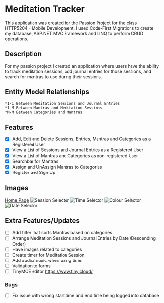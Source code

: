 # Meditation Tracker
This application was created for the Passion Project for the class HTTP5204 - Mobile Development. 
I used Code-First Migrations to create my database, ASP.NET MVC Framework and LINQ to perform 
CRUD operations.

## Description
For my passion project I created an application where users have the ability to track meditation sessions, 
add journal entries for those sessions, and search for mantras to use during their sessions.

## Entity Model Relationships
	*1-1 Between Meditation Sessions and Journal Entries
	*1-M Between Mantras and Meditation Sessions
	*M-M Between Categories and Mantras

## Features
- [X] Add, Edit and Delete Sessions, Entries, Mantras and Categories as a Registered User
- [X] View a List of Sessions and Journal Entries as a Registered User
- [X] View a List of Mantras and Categories as non-registered User
- [X] Searchbar for Mantras
- [X] Assign and UnAssign Mantras to Categories
- [X] Register and Sign Up

## Images
[Home Page](/MeditationApplication/Content/image/home.jpg)
![Session Selector](/MeditationApplication/Content/image/session_selector.jpg)
![Time Selector](/MeditationApplication/Content/image/time_selector.jpg)
![Colour Selector](/MeditationApplication/Content/image/colour_selector.jpg)
![Date Selector](/MeditationApplication/Content/image/date_selector.jpg)

## Extra Features/Updates
- [ ] Add filter that sorts Mantras based on categories
- [ ] Arrange Meditation Sessions and Journal Entries by Date (Descending Order)
- [ ] Have images related to categories
- [ ] Create timer for Meditation Session
- [ ] Add audio/music when using timer
- [ ] Validation to forms
- [ ] TinyMCE editor https://www.tiny.cloud/

### Bugs 
- [ ] Fix issue with wrong start time and end time being logged into database
